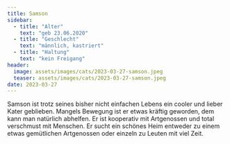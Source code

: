 ```yaml
---
title: Samson
sidebar:
  - title: "Alter"
    text: "geb 23.06.2020"
  - title: "Geschlecht"
    text: "männlich, kastriert"
  - title: "Haltung"
    text: "kein Freigang"
header:
  image: assets/images/cats/2023-03-27-samson.jpeg
  teaser: assets/images/cats/2023-03-27-samson.jpeg
date: 2023-03-27
---
```

Samson ist trotz seines bisher nicht einfachen Lebens ein cooler und lieber Kater geblieben. Mangels Bewegung ist er etwas kräftig geworden, dem kann man natürlich abhelfen. Er ist kooperativ mit Artgenossen und total verschmust mit Menschen. Er sucht ein schönes Heim entweder zu einem etwas gemütlichen Artgenossen oder einzeln zu Leuten mit viel Zeit.